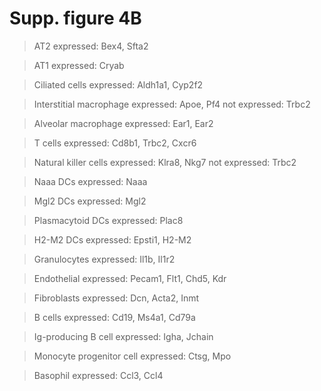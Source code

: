 # Supp. figure 4B

> AT2
expressed: Bex4, Sfta2

> AT1
expressed: Cryab

>Ciliated cells
expressed: Aldh1a1, Cyp2f2

> Interstitial macrophage
expressed: Apoe, Pf4
not expressed: Trbc2

> Alveolar macrophage
expressed: Ear1, Ear2


>T cells
expressed: Cd8b1, Trbc2, Cxcr6

>Natural killer cells
expressed: Klra8, Nkg7
not expressed: Trbc2

> Naaa DCs
expressed: Naaa

> Mgl2 DCs
expressed: Mgl2

> Plasmacytoid DCs
expressed: Plac8

> H2-M2 DCs
expressed: Epsti1, H2-M2

>Granulocytes
expressed: Il1b, Il1r2

>Endothelial
expressed: Pecam1, Flt1, Chd5, Kdr

>Fibroblasts
expressed: Dcn, Acta2, Inmt

>B cells
expressed: Cd19, Ms4a1, Cd79a

> Ig-producing B cell
expressed: Igha, Jchain

>Monocyte progenitor cell
expressed: Ctsg, Mpo

>Basophil
expressed: Ccl3, Ccl4

